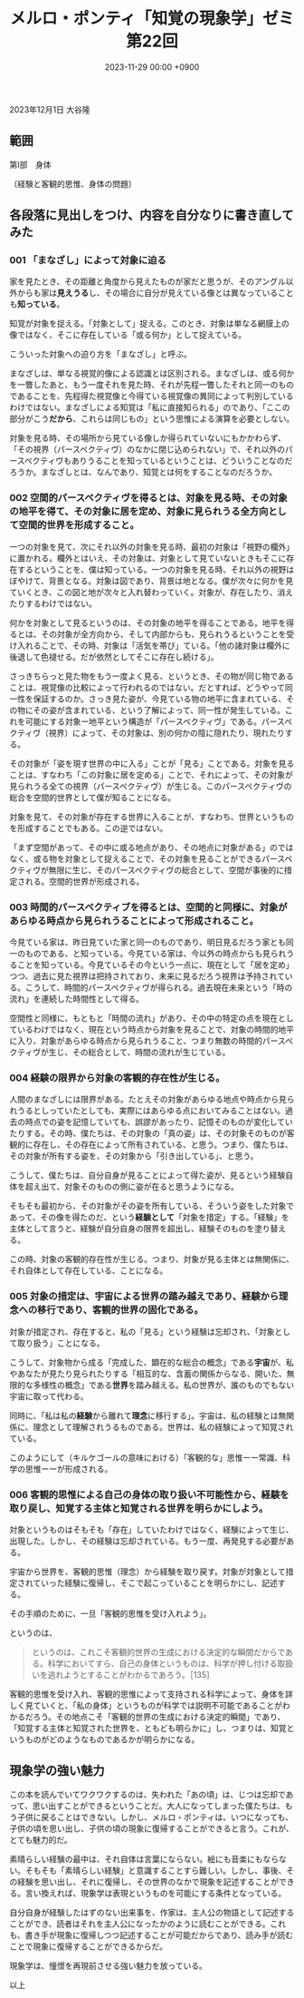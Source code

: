 ﻿---
layout: post
title: "メルロ・ポンティ「知覚の現象学」ゼミ 第22回"
date: 2023-11-29 00:00 +0900
categories: merleau-ponty
---
2023年12月1日 大谷隆

## 範囲
第Ⅰ部　身体

〔経験と客観的思惟、身体の問題〕

## 各段落に見出しをつけ、内容を自分なりに書き直してみた

### 001 「まなざし」によって対象に迫る
家を見たとき、その距離と角度から見えたものが家だと思うが、そのアングル以外からも家は**見えうる**し、その場合に自分が見えている像とは異なっていることも**知っている**。

知覚が対象を捉える。「対象として」捉える。このとき、対象は単なる網膜上の像ではなく、そこに存在している「或る何か」として捉えている。

こういった対象への迫り方を「まなざし」と呼ぶ。

まなざしは、単なる視覚的像による認識とは区別される。まなざしは、或る何かを一瞥したあと、もう一度それを見た時、それが先程一瞥したそれと同一のものであることを、先程得た視覚像と今得ている視覚像の異同によって判別しているわけではない。まなざしによる知覚は「私に直接知られる」のであり、「ここの部分がこう**だから**、これらは同じもの」という思惟による演算を必要としない。

対象を見る時、その場所から見ている像しか得られていないにもかかわらず、「その視界（パースペクティヴ）のなかに閉じ込められない」で、それ以外のパースペクティヴもありうることを知っているということは、どういうことなのだろうか。まなざしとは、なんであり、知覚とは何をすることなのだろうか。

### 002 空間的パースペクティヴを得るとは、対象を見る時、その対象の地平を得て、その対象に居を定め、対象に見られうる全方向として空間的世界を形成すること。

一つの対象を見て、次にそれ以外の対象を見る時、最初の対象は「視野の欄外」に置かれる。欄外とはいえ、その対象は、対象として見ていないときもそこに存在するということを、僕は知っている。一つの対象を見る時、それ以外の視野はぼやけて、背景となる。対象は図であり、背景は地となる。僕が次々に何かを見ていくとき、この図と地が次々と入れ替わっていく。対象が、存在したり、消えたりするわけではない。

何かを対象として見るというのは、その対象の地平を得ることである。地平を得るとは、その対象が全方向から、そして内部からも、見られうるということを受け入れることで、その時、対象は「活気を帯び」ている。「他の諸対象は欄外に後退して色褪せる。だが依然としてそこに存在し続ける」。

さっきちらっと見た物をもう一度よく見る、というとき、その物が同じ物であることは、視覚像の比較によって行われるのではない。だとすれば、どうやって同一性を保証するのか。さっき見た姿が、今見ている物の地平に含まれている、その物にその姿が含まれている、という了解によって、同一性が発生している。これを可能にする対象ー地平という構造が「パースペクティヴ」である。パースペクティヴ（視界）によって、その対象は、別の何かの陰に隠れたり、現れたりする。

その対象が「姿を現す世界の中に入る」ことが「見る」ことである。対象を見ることは、すなわち「この対象に居を定める」ことで、それによって、その対象が見られうる全ての視界（パースペクティヴ）が生じる。このパースペクティヴの総合を空間的世界として僕が知ることになる。

対象を見て、その対象が存在する世界に入ることが、すなわち、世界というものを形成することでもある。この逆ではない。

「まず空間があって、その中に或る地点があり、その地点に対象がある」のではなく、或る物を対象として捉えることで、その対象を見ることができるパースペクティヴが無限に生じ、そのパースペクティヴの総合として、空間が事後的に措定される。空間的世界が形成される。

### 003 時間的パースペクティブを得るとは、空間的と同様に、対象があらゆる時点から見られうることによって形成されること。

今見ている家は、昨日見ていた家と同一のものであり、明日見るだろう家とも同一のものである、と知っている。今見ている家は、今以外の時点からも見られうることを知っている。今見ているその今という一点に、現在として「居を定め」つつ、過去に見た視界は把持されており、未来に見るだろう視界は予持されている。こうして、時間的パースペクティヴが得られる。過去現在未来という「時の流れ」を連続した時間性として得る。

空間性と同様に、もともと「時間の流れ」があり、その中の特定の点を現在としているわけではなく、現在という時点から対象を見ることで、対象の時間的地平に入り、対象があらゆる時点から見られうること、つまり無数の時間的パースペクティヴが生じ、その総合として、時間の流れが生じている。

### 004 経験の限界から対象の客観的存在性が生じる。
人間のまなざしには限界がある。たとえその対象があらゆる地点や時点から見られうるとしっていたとしても、実際にはあらゆる点においてみることはない。過去の時点での姿を記憶していても、誤謬があったり、記憶そのものが変化していたりする。その時、僕たちは、その対象の「真の姿」は、その対象そのものが客観的に存在し、その存在によって所有されている、と思う。つまり、僕たちは、その対象が所有する姿を、その対象から「引き出している」、と思う。

こうして、僕たちは、自分自身が見ることによって得た姿が、見るという経験自体を超え出て、対象そのものの側に姿が在ると思うようになる。

そもそも最初から、その対象がその姿を所有している、そういう姿をした対象であって、その像を得たのだ、という**経験として**「対象を措定」する。「経験」を主体として言うと、経験が自分自身の限界を超出し、経験そのものを塗り替える。

この時、対象の客観的存在性が生じる。つまり、対象が見る主体とは無関係に、それ自体として存在している、ことになる。

### 005 対象の措定は、宇宙による世界の踏み越えであり、経験から理念への移行であり、客観的世界の固化である。
対象が措定され、存在すると、私の「見る」という経験は忘却され、「対象として取り扱う」ことになる。

こうして、対象物から成る「完成した、顕在的な総合の概念」である**宇宙**が、私やあなたが見たり見られたりする「相互的な、含蓄の関係からなる、開いた、無限的な多様性の概念」である**世界**を踏み越える。私の世界が、誰のものでもない宇宙に取って代わる。

同時に、「私は私の**経験**から離れて**理念**に移行する」。宇宙は、私の経験とは無関係に、理念として理解されうるものである。世界は、私の経験によって知覚されている。

このようにして（キルケゴールの意味における）「客観的な」思惟ーー常識、科学の思惟ーーが形成される。

### 006 客観的思惟による自己の身体の取り扱い不可能性から、経験を取り戻し、知覚する主体と知覚される世界を明らかにしよう。

対象というものはそもそも「存在」していたわけではなく、経験によって生じ、出現した。しかし、その経験は忘却されている。もう一度、再発見する必要がある。

宇宙から世界を、客観的思惟（理念）から経験を取り戻す。対象が対象として措定されていった経験に復帰し、そこで起こっていることを明らかにし、記述する。

その手順のために、一旦「客観的思惟を受け入れよう」。

というのは、

> というのは、これこそ客観的世界の生成における決定的な瞬間だからである。科学においてすら、自己の身体というものは、科学が押し付ける取扱いを逃れようとすることがわかるであろう。［135］

客観的思惟を受け入れ、客観的思惟によって支持される科学によって、身体を詳しく見ていくと、「私の身体」というものが科学では説明不可能であることがわかるだろう。その地点こそ「客観的世界の生成における決定的瞬間」であり、「知覚する主体と知覚された世界を、ともども明らかに」し、つまりは、知覚というものがどのようなものであるかが明らかになる。

## 現象学の強い魅力
この本を読んでいてワクワクするのは、失われた「あの頃」は、じつは忘却であって、思い出すことができるということだ。大人になってしまった僕たちは、もう子供に戻ることはできない。しかし、メルロ・ポンティは、いつになっても、子供の頃を思い出し、子供の頃の現象に復帰することができると言う。これが、とても魅力的だ。

素晴らしい経験の最中は、それ自体は言葉にならない。絵にも音楽にもならない。そもそも「素晴らしい経験」と意識することすら難しい。しかし、事後、その経験を思い出し、それに復帰し、その世界のなかで現象を記述することができる。言い換えれば、現象学は表現というものを可能にする条件となっている。

自分自身が経験したはずのない出来事を、作家は、主人公の物語として記述することができ、読者はそれを主人公になったかのように読むことができる。これも、書き手が現象に復帰しつつ記述することが可能だからであり、読み手が読むことで現象に復帰することができるからだ。

現象学は、憧憬を再現前させる強い魅力を放っている。

以上

